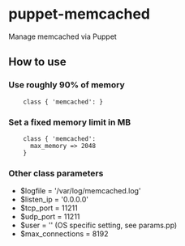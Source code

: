 # puppet-memcached

Manage memcached via Puppet

## How to use

### Use roughly 90% of memory

```
    class { 'memcached': }
```

### Set a fixed memory limit in MB

```
    class { 'memcached':
      max_memory => 2048
    }
```

### Other class parameters

* $logfile = '/var/log/memcached.log'
* $listen_ip = '0.0.0.0'
* $tcp_port = 11211
* $udp_port = 11211
* $user = '' (OS specific setting, see params.pp)
* $max_connections = 8192
